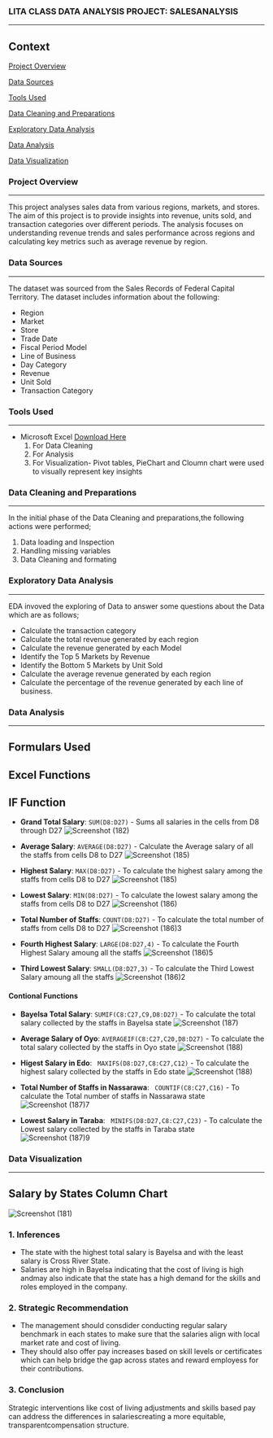 ### LITA CLASS DATA ANALYSIS PROJECT: SALESANALYSIS
---

## Context

[Project Overview](#project-overview)

[Data Sources](#data-sources)

[Tools Used](#tools-used)

[Data Cleaning and Preparations](#data-cleaning-and-preparations)

[Exploratory Data Analysis](#exploratory-data-analysis)

[Data Analysis](#data-analysis)

[Data Visualization](#data-visualization)

### Project Overview
---
This project analyses sales data from various regions, markets, and stores. The aim of this project is to provide insights into revenue, units sold, and transaction categories over different periods. The analysis focuses on understanding revenue trends and sales performance across regions and calculating key metrics such as average revenue by region.

### Data Sources
---
The dataset was sourced from the Sales Records of Federal Capital Territory. The dataset includes information about the following:
- Region
- Market
- Store
- Trade Date
- Fiscal Period Model
- Line of Business
- Day Category
- Revenue
- Unit Sold
- Transaction Category
  

### Tools Used
---
- Microsoft Excel [Download Here](https://wwww.microsoft.com)
  1. For Data Cleaning
  2. For Analysis
  3. For Visualization- Pivot tables, PieChart and Cloumn chart were used to visually represent key insights
### Data Cleaning and Preparations
---
In the initial phase of the Data Cleaning and preparations,the following actions were performed;
1. Data loading and Inspection
2. Handling missing variables
3. Data Cleaning and formating

### Exploratory Data Analysis
---
EDA invoved the exploring of Data to answer some questions about the Data which are as follows;
- Calculate the transaction category
- Calculate the total revenue generated by each region
- Calculate the revenue generated by each Model
- Identify the Top 5 Markets by Revenue
- Identify the Bottom 5 Markets by Unit Sold
- Calculate the average revenue generated by each region
- Calculate the percentage of the revenue generated by each line of business.

### Data Analysis
---
## Formulars Used
## Excel Functions
## IF Function
- **Grand Total Salary**:
  `SUM(D8:D27)` - Sums all salaries in the cells from D8 through D27
  ![Screenshot (182)](https://github.com/user-attachments/assets/e234ff91-6f6b-4286-b595-068d6d35dd38)
- **Average Salary**:
  `AVERAGE(D8:D27)` - Calculate the Average salary of all the staffs from cells D8 to D27
  ![Screenshot (185)](https://github.com/user-attachments/assets/a241d50e-fa77-42d7-b8e3-c04d95dfb62d)

- **Highest Salary**:
  `MAX(D8:D27)` - To calculate the highest salary among the staffs from cells D8 to D27
  ![Screenshot (185)](https://github.com/user-attachments/assets/ff482a78-03fb-4d96-b563-1adaf18b19ad)

- **Lowest Salary**:
  `MIN(D8:D27)` - To calculate the lowest salary among the staffs from cells D8 to D27
  ![Screenshot (186)](https://github.com/user-attachments/assets/a33e9d60-b0d0-4100-affd-d2dd862809fc)

- **Total Number of Staffs**:
  `COUNT(D8:D27)` - To calculate the total number of staffs from cells D8 to D27
  ![Screenshot (186)3](https://github.com/user-attachments/assets/53cd68dc-2bae-4f4c-95ce-ed48cd7d100e)

- **Fourth Highest Salary**:
  `LARGE(D8:D27,4)` - To calculate the Fourth Highest Salary amoung all the staffs
  ![Screenshot (186)5](https://github.com/user-attachments/assets/61cef03a-3d28-465b-94f3-7144c9cef05e)

- **Third Lowest Salary**:
  `SMALL(D8:D27,3)` - To calculate the Third Lowest Salary amoung all the staffs
  ![Screenshot (186)2](https://github.com/user-attachments/assets/3b4e3a39-a3a8-4678-a53b-ce9e9d9590b8)

#### Contional Functions
- **Bayelsa Total Salary**:
  `SUMIF(C8:C27,C9,D8:D27)` - To calculate the total salary collected by the staffs in Bayelsa state
  ![Screenshot (187)](https://github.com/user-attachments/assets/f315fc06-8052-4da3-bcd8-5ab4ec6e078e)

- **Average Salary of Oyo**:
  `AVERAGEIF(C8:C27,C20,D8:D27)` - To calculate the total salary collected by the staffs in Oyo state
  ![Screenshot (188)](https://github.com/user-attachments/assets/a28fd99c-cacd-4aca-b286-e903d214eb95)

- **Higest Salary in Edo**:
  ` MAXIFS(D8:D27,C8:C27,C12)` - To calculate the highest salary collected by the staffs in Edo state
  ![Screenshot (188)](https://github.com/user-attachments/assets/f1861776-dcde-44af-8a60-6669bf542925)

- **Total Number of Staffs in Nassarawa**:
  ` COUNTIF(C8:C27,C16)` - To calculate the Total number of staffs in  Nassarawa state
  ![Screenshot (187)7](https://github.com/user-attachments/assets/d0b4922a-ef00-4e35-bbab-8ed4b36be063)

- **Lowest Salary in Taraba**:
  ` MINIFS(D8:D27,C8:C27,C23)` - To calculate the Lowest salary collected by the staffs in Taraba state
  ![Screenshot (187)9](https://github.com/user-attachments/assets/0e874a9b-ae0e-4677-b590-689d11e02657)

 

### Data Visualization
---
## Salary by States Column Chart 
![Screenshot (181)](https://github.com/user-attachments/assets/e0d60f72-3964-46fc-b804-ab9f98f0049a)
### 1. Inferences
- The state with the highest total salary is Bayelsa and with the least salary is Cross River State.
- Salaries are high in Bayelsa indicating that the cost of living is high andmay also indicate that the state has a high demand for the skills and roles employed  in the company.

### 2. Strategic Recommendation
- The management should consdider conducting regular salary benchmark in each states to make sure that the salaries align with local market rate and cost of living.
- They should also offer pay increases based on skill levels or certificates which can help bridge the gap across states and reward employess for their contributions.
  
### 3. Conclusion
Strategic interventions like cost of living adjustments and skills based pay can address the differences in salariescreating a more equitable, transparentcompensation structure.


